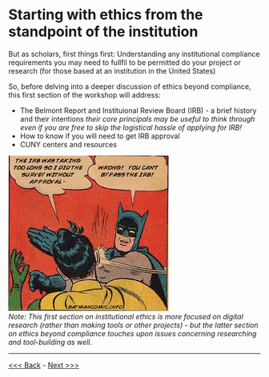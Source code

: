 # Starting with ethics from the standpoint of the institution

But as scholars, first things first:
Understanding any institutional compliance requirements you may need to fullfil to be permitted do your project or research (for those based at an institution in the United States)  

So, before delving into a deeper discussion of ethics beyond compliance, this first section of the workshop will address:  

* The Belmont Report and Instituional Review Board (IRB) - a brief history and their intentions *their core principals may be useful to think through even if you are free to skip the logistical hassle of applying for IRB!*    
* How to know if you will need to get IRB approval
* CUNY centers and resources 

![someone saying the IRB was taking too long so I did it without approval! and then batman slapping them while saying wrong! you can't bypass the IRB!](../images/batman.jpeg)  
*Note: This first section on institutional ethics is more focused on digital research (rather than making tools or other projects) - but the latter section on ethics beyond compliance touches upon issues concerning researching and tool-building as well.* 

******

[<<< Back](introduction.md) - [Next >>>](belmont.md)





